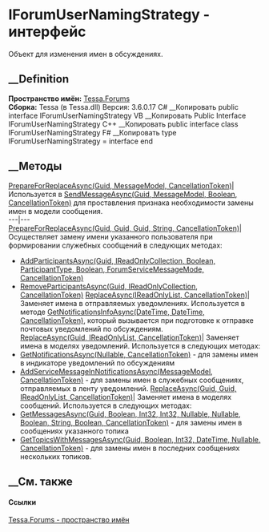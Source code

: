 # IForumUserNamingStrategy - интерфейс
Объект для изменения имен в обсуждениях.
## __Definition
 **Пространство имён:** [Tessa.Forums](N_Tessa_Forums.htm)  
 **Сборка:** Tessa (в Tessa.dll) Версия: 3.6.0.17
C# __Копировать
     public interface IForumUserNamingStrategy
VB __Копировать
     Public Interface IForumUserNamingStrategy
C++ __Копировать
     public interface class IForumUserNamingStrategy
F# __Копировать
     type IForumUserNamingStrategy = interface end
##  __Методы
[PrepareForReplaceAsync(Guid, MessageModel,
CancellationToken)](M_Tessa_Forums_IForumUserNamingStrategy_PrepareForReplaceAsync_1.htm)|
Используется в [SendMessageAsync(Guid, MessageModel, Boolean,
CancellationToken)](M_Tessa_Forums_IForumProvider_SendMessageAsync.htm) для
проставления признака необходимости замены имен в модели сообщения.  
---|---  
[PrepareForReplaceAsync(Guid, Guid, Guid, String,
CancellationToken)](M_Tessa_Forums_IForumUserNamingStrategy_PrepareForReplaceAsync.htm)|
Осуществляет замену имени указанного пользователя при формировании служебных
сообщений в следующих методах:
  * [AddParticipantsAsync(Guid, IReadOnlyCollection<Guid>, Boolean, ParticipantType, Boolean, ForumServiceMessageMode, CancellationToken)](M_Tessa_Forums_IForumProvider_AddParticipantsAsync.htm)
  * [RemoveParticipantsAsync(Guid, IReadOnlyCollection<Guid>, CancellationToken)](M_Tessa_Forums_IForumProvider_RemoveParticipantsAsync.htm)
[ReplaceAsync(IReadOnlyList<ITopicNotificationInfo>,
CancellationToken)](M_Tessa_Forums_IForumUserNamingStrategy_ReplaceAsync.htm)|
Заменяет имена в отправляемых уведомлениях.
Используется в методе [GetNotificationsInfoAsync(DateTime, DateTime,
CancellationToken)](M_Tessa_Forums_Notifications_ITopicNotificationService_GetNotificationsInfoAsync.htm),
который вызывается при подготовке к отправке почтовых уведомлений по
обсуждениям.  
[ReplaceAsync(Guid, IReadOnlyList<NotificationModel>,
CancellationToken)](M_Tessa_Forums_IForumUserNamingStrategy_ReplaceAsync_1.htm)|
Заменяет имена в моделях уведомлений.
Используется в следующих методах:
  * [GetNotificationsAsync(Nullable<DateTime>, CancellationToken)](M_Tessa_Forums_Notifications_IFmNotificationStrategy_GetNotificationsAsync.htm) \- для замены имен в индикаторе уведомлений по обсуждениям 
  * [AddServiceMessageInNotificationsAsync(MessageModel, CancellationToken)](M_Tessa_Forums_Notifications_IFmNotificationStrategy_AddServiceMessageInNotificationsAsync.htm) \- для замены имен в служебных сообщениях, отправляемых в ленту уведомлений. 
[ReplaceAsync(Guid, Guid, IReadOnlyList<MessageModel>,
CancellationToken)](M_Tessa_Forums_IForumUserNamingStrategy_ReplaceAsync_2.htm)|
Заменяет имена в моделях сообщений.
Используется в следующих методах:
  * [GetMessagesAsync(Guid, Boolean, Int32, Int32, Nullable<Guid>, Nullable<DateTime>, Boolean, String, Boolean, CancellationToken)](M_Tessa_Forums_IForumProvider_GetMessagesAsync.htm) \- для замены имен в сообщениях указанного топика 
  * [GetTopicsWithMessagesAsync(Guid, Boolean, Int32, DateTime, Nullable<Guid>, CancellationToken)](M_Tessa_Forums_IForumProvider_GetTopicsWithMessagesAsync.htm) \- для замены имен в последних сообщениях нескольких топиков. 
## __См. также
#### Ссылки
[Tessa.Forums - пространство имён](N_Tessa_Forums.htm)
